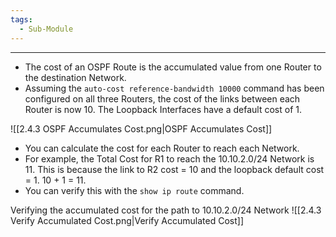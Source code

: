 ```yaml
---
tags:
  - Sub-Module
---
```


---
- The cost of an OSPF Route is the accumulated value from one Router to the destination Network.
- Assuming the `auto-cost reference-bandwidth 10000` command  has been configured on all three Routers, the cost of the links between each Router is now 10.
  The Loopback Interfaces have a default cost of 1.

![[2.4.3 OSPF Accumulates Cost.png|OSPF Accumulates Cost]]

- You can calculate the cost for each Router to reach each Network.
- For example, the Total Cost for R1 to reach the 10.10.2.0/24 Network is 11.
  This is because the link to R2 cost = 10 and the loopback default cost = 1.
  10 + 1 = 11.
- You can verify this with the `show ip route` command.

Verifying the accumulated cost for the path to 10.10.2.0/24 Network
![[2.4.3 Verify Accumulated Cost.png|Verify Accumulated Cost]]
